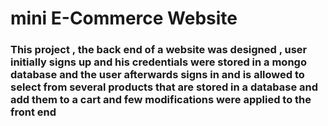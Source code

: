 # mini E-Commerce Website

### This project , the back end of a website was designed , user initially signs up and his credentials were stored in a mongo database and the user  afterwards signs in and is allowed to select from several products that are stored in a database and add them to a cart and few modifications were applied to the front end
